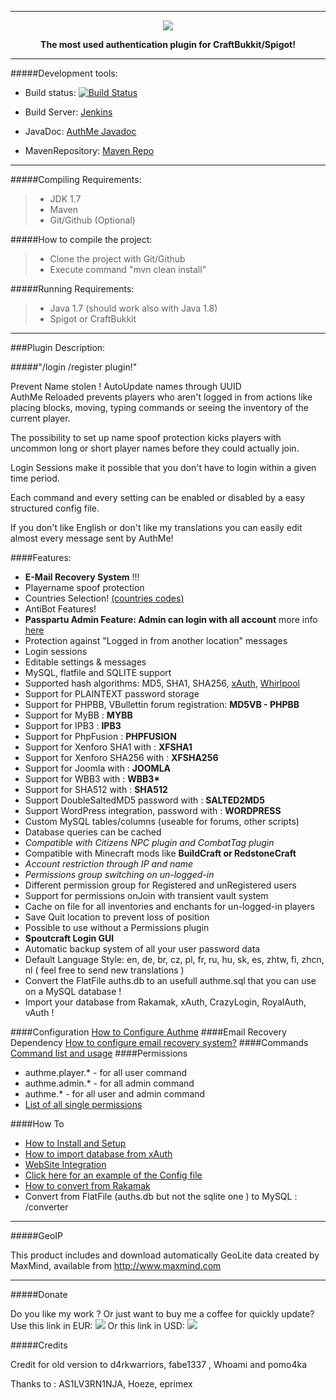 <hr>
<p align="center"><img src="http://www.imagestorming.com/media/cys/1328692322/authme.png"></p>
<p align="center"><strong>The most used authentication plugin for CraftBukkit/Spigot!</strong></p>
<hr>
#####Development tools:

- Build status: [![Build Status](https://travis-ci.org/Xephi/AuthMeReloaded.svg?branch=master)](https://travis-ci.org/Xephi/AuthMeReloaded)

- Build Server: <a href="http://ci.xephi.fr">Jenkins</a>

- JavaDoc: <a href="http://xephi.github.io/AuthMeReloaded/index.html">AuthMe Javadoc</a>

- MavenRepository: <a href="http://xephi.fr:8080/plugin/repository/everything/">Maven Repo</a>

<hr>

#####Compiling Requirements:
>- JDK 1.7
>- Maven
>- Git/Github (Optional)

#####How to compile the project:
>- Clone the project with Git/Github
>- Execute command "mvn clean install"

#####Running Requirements:
>- Java 1.7 (should work also with Java 1.8)
>- Spigot or CraftBukkit

<hr>
###Plugin Description:

#####"/login /register plugin!"

Prevent Name stolen ! AutoUpdate names through UUID<br>
AuthMe Reloaded prevents players who aren't logged in from actions like placing blocks, moving, typing commands or seeing the inventory of the current player. </p>
<p>The possibility to set up name spoof protection kicks players with uncommon long or short player names before they could actually join.</p>
<p>Login Sessions make it possible that you don't have to login within a given time period.</p>
<p>Each command and every setting can be enabled or disabled by a easy structured config file. </p>
<p>If you don't like English or don't like my translations you can easily edit almost every message sent by AuthMe!</p>

####Features:
<ul><li><strong>E-Mail Recovery System</strong> !!!
</li><li>Playername spoof protection
</li><li>Countries Selection! <a href="http://dev.bukkit.org/bukkit-plugins/authme-reloaded/pages/countries-codes/">(countries codes)</a>
</li><li>AntiBot Features!
</li><li><strong> Passpartu Admin Feature: Admin can login with all account</strong> more info <a href="http://dev.bukkit.org/server-mods/authme-reloaded/pages/how-to-install-and-initial-configuration/">here</a>
</li><li>Protection against "Logged in from another location" messages
</li><li>Login sessions
</li><li>Editable settings &amp; messages
</li><li>MySQL, flatfile and SQLITE support
</li><li>Supported hash algorithms: MD5, SHA1, SHA256, <a href="https://github.com/CypherX/xAuth/wiki/Password-Hashing">xAuth</a>, <a href="http://en.wikipedia.org/wiki/Whirlpool_(cryptography)">Whirlpool</a>
</li><li>Support for PLAINTEXT password storage
</li><li>Support for PHPBB, VBullettin forum registration: <strong>MD5VB - PHPBB</strong>
</li><li>Support for MyBB : <strong>MYBB</strong>
</li><li>Support for IPB3 : <strong>IPB3</strong>
</li><li>Support for PhpFusion : <strong>PHPFUSION</strong>
</li><li>Support for Xenforo SHA1 with : <strong>XFSHA1</strong>
</li><li>Support for Xenforo SHA256 with : <strong>XFSHA256</strong>
</li><li>Support for Joomla with : <strong>JOOMLA</strong>
</li><li>Support for WBB3 with : <strong>WBB3*</strong>
</li><li>Support for SHA512 with : <strong>SHA512</strong>
</li><li>Support DoubleSaltedMD5 password with : <strong>SALTED2MD5</strong>
</li><li>Support WordPress integration, password with : <strong>WORDPRESS</strong>
</li><li>Custom MySQL tables/columns (useable for forums, other scripts)
</li><li>Database queries can be cached
</li><li><em>Compatible with Citizens NPC plugin and CombatTag plugin</em>
</li><li>Compatible with Minecraft mods like <strong>BuildCraft or RedstoneCraft</strong>
</li><li><em>Account restriction through IP and name</em>
</li><li><em>Permissions group switching on un-logged-in</em>
</li><li>Different permission group for Registered and unRegistered users
</li><li>Support for permissions onJoin with transient vault system
</li><li>Cache on file for all inventories and enchants for un-logged-in players
</li><li>Save Quit location to prevent loss of position
</li><li>Possible to use without a Permissions plugin
</li><li><strong>Spoutcraft Login GUI</strong>
</li><li>Automatic backup system of all your user password data
</li><li>Default Language Style: en, de, br, cz, pl, fr, ru, hu, sk, es, zhtw, fi, zhcn, nl ( feel free to send new translations )
</li><li>Convert the FlatFile auths.db to an usefull authme.sql that you can use on a MySQL database !
</li><li>Import your database from Rakamak, xAuth, CrazyLogin, RoyalAuth, vAuth !
</li></ul>
####Configuration
<a href="http://dev.bukkit.org/server-mods/authme-reloaded/pages/configure-auth-me/">How to Configure Authme</a>
####Email Recovery Dependency
<a href="http://dev.bukkit.org/server-mods/authme-reloaded/pages/how-to-configure-email-recovery-system/">How to configure email recovery system?</a>
####Commands
<a href="http://dev.bukkit.org/server-mods/authme-reloaded/pages/command/">Command list and usage</a>
####Permissions
<ul><li>authme.player.* - for all user command
</li><li>authme.admin.* - for all admin command
</li><li>authme.* - for all user and admin command
</li><li><a href="http://dev.bukkit.org/server-mods/authme-reloaded/pages/permissions/">List of all single permissions</a>
</li></ul>
####How To
<ul><li><a href="http://dev.bukkit.org/server-mods/authme-reloaded/pages/how-to-install-and-initial-configuration/">How to Install and Setup</a>
</li><li><a href="http://dev.bukkit.org/server-mods/authme-reloaded/pages/how-to-import-database-from-xauth/">How to import database from xAuth</a>
</li><li><a href="http://dev.bukkit.org/server-mods/authme-reloaded/pages/web-site-integration/">WebSite Integration</a>
</li><li><a href="https://raw.githubusercontent.com/Xephi/AuthMeReloaded/master/src/main/resources/config.yml">Click here for an example of the Config file</a>
</li><li><a href="http://dev.bukkit.org/server-mods/authme-reloaded/pages/how-to-import-database-from-rakamak/">How to convert from Rakamak</a>
</li><li>Convert from FlatFile (auths.db but not the sqlite one ) to MySQL : /converter
</li></ul>
<hr>

#####GeoIP
<p>This product includes and download automatically GeoLite data created by MaxMind, available from <a href="http://www.maxmind.com">http://www.maxmind.com</a></p>
<hr>

#####Donate
<p>Do you like my work ? Or just want to buy me a coffee for quickly update?<br>
Use this link in EUR: <a href="https://www.paypal.com/cgi-bin/webscr?cmd=_s-xclick&amp;hosted_button_id=QLMM9SNCX825Y"><img src="https://www.paypalobjects.com/en_US/i/btn/btn_donate_LG.gif"></a>
Or this link in USD: <a href="https://www.paypal.com/cgi-bin/webscr?cmd=_s-xclick&amp;hosted_button_id=PWQMYCP2SAH6L"><img src="https://www.paypalobjects.com/en_US/i/btn/btn_donate_LG.gif"></a></p>

#####Credits
<p>Credit for old version to d4rkwarriors, fabe1337 , Whoami and pomo4ka</p>
<p>Thanks to : AS1LV3RN1NJA, Hoeze, eprimex</p>

